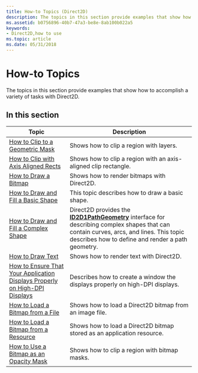 ```yaml
---
title: How-to Topics (Direct2D)
description: The topics in this section provide examples that show how to accomplish a variety of tasks with Direct2D.
ms.assetid: b0756896-40b7-47a3-be8e-8ab100b022a5
keywords:
- Direct2D,how to use
ms.topic: article
ms.date: 05/31/2018
---
```


# How-to Topics

The topics in this section provide examples that show how to accomplish a variety of tasks with Direct2D.

## In this section



| Topic                                                                                                                                             | Description                                                                                                                                                                                                                      |
|---------------------------------------------------------------------------------------------------------------------------------------------------|----------------------------------------------------------------------------------------------------------------------------------------------------------------------------------------------------------------------------------|
| [How to Clip to a Geometric Mask](how-to-clip-with-layers.md)<br/>                                                                         | Shows how to clip a region with layers.<br/>                                                                                                                                                                               |
| [How to Clip with Axis Aligned Rects](how-to-clip-with-axis-aligned-rects.md)<br/>                                                         | Shows how to clip a region with an axis-aligned clip rectangle.<br/>                                                                                                                                                       |
| [How to Draw a Bitmap](how-to-draw-a-bitmap.md)<br/>                                                                                       | Shows how to render bitmaps with Direct2D.<br/>                                                                                                                                                                            |
| [How to Draw and Fill a Basic Shape](how-to-draw-an-ellipse.md)<br/>                                                                       | This topic describes how to draw a basic shape.<br/>                                                                                                                                                                       |
| [How to Draw and Fill a Complex Shape](how-to-draw-and-fill-a-complex-shape.md)<br/>                                                       | Direct2D provides the [**ID2D1PathGeometry**](https://msdn.microsoft.com/en-us/library/Dd371512(v=VS.85).aspx) interface for describing complex shapes that can contain curves, arcs, and lines. This topic describes how to define and render a path geometry.<br/> |
| [How to Draw Text](how-to--draw-text.md)<br/>                                                                                              | Shows how to render text with Direct2D.<br/>                                                                                                                                                                               |
| [How to Ensure That Your Application Displays Properly on High-DPI Displays](how-to--size-a-window-properly-for-high-dpi-displays.md)<br/> | Describes how to create a window the displays properly on high-DPI displays.<br/>                                                                                                                                          |
| [How to Load a Bitmap from a File](how-to-load-a-direct2d-bitmap-from-a-file.md)<br/>                                                      | Shows how to load a Direct2D bitmap from an image file.<br/>                                                                                                                                                               |
| [How to Load a Bitmap from a Resource](how-to-load-a-bitmap-from-a-resource.md)<br/>                                                       | Shows how to load a Direct2D bitmap stored as an application resource.<br/>                                                                                                                                                |
| [How to Use a Bitmap as an Opacity Mask](how-to-clip-with-bitmap-masks.md)<br/>                                                            | Shows how to clip a region with bitmap masks.<br/>                                                                                                                                                                         |



 

 

 





